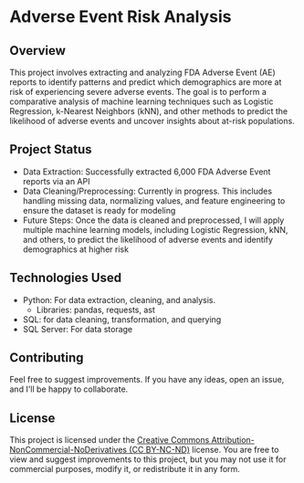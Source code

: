 # Adverse Event Risk Analysis
## Overview
This project involves extracting and analyzing FDA Adverse Event (AE) reports to identify patterns and predict which demographics are more at risk of experiencing severe 
adverse events. The goal is to perform a comparative analysis of machine learning techniques such as Logistic Regression, k-Nearest Neighbors (kNN), 
and other methods to predict the likelihood of adverse events and uncover insights about at-risk populations.

## Project Status  
- Data Extraction: Successfully extracted 6,000 FDA Adverse Event reports via an API
- Data Cleaning/Preprocessing: Currently in progress. This includes handling missing data, normalizing values, and feature engineering to ensure the dataset is ready for modeling
- Future Steps: Once the data is cleaned and preprocessed, I will apply multiple machine learning models, including Logistic Regression, kNN, and others, to predict the likelihood of adverse events and identify demographics at higher risk

## Technologies Used  
- Python: For data extraction, cleaning, and analysis.
  - Libraries: pandas, requests, ast
- SQL: for data cleaning, transformation, and querying
- SQL Server: For data storage

## Contributing
Feel free to suggest improvements. If you have any ideas, open an issue, and I'll be happy to collaborate.

## License
This project is licensed under the [Creative Commons Attribution-NonCommercial-NoDerivatives (CC BY-NC-ND)](https://creativecommons.org/licenses/by-nc-nd/4.0/) license. You are free to view and suggest improvements to this project, but you may not use it for commercial purposes, modify it, or redistribute it in any form.


